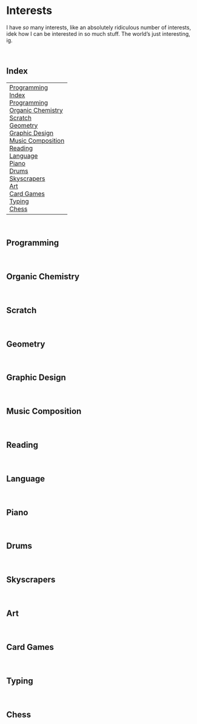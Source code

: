 # Interests

I have *so* many interests, like an absolutely ridiculous number of interests, idek how I can be interested in so much stuff. The world’s just interesting, ig.


<br>


## Index

<table>
  <td>
    <a href="#programming"> Programming </a> <br>
    <a href="#index"> Index </a> <br>
    <a href="#programming"> Programming </a> <br>
    <a href="#organic-chemistry"> Organic Chemistry </a> <br>
    <a href="#scratch"> Scratch </a> <br>
    <a href="#geometry"> Geometry </a> <br>
    <a href="#graphic-design"> Graphic Design </a> <br>
    <a href="#music-composition"> Music Composition </a> <br>
    <a href="#reading"> Reading </a> <br>
    <a href="#language"> Language </a> <br>
    <a href="#piano"> Piano </a> <br>
    <a href="#drums"> Drums </a> <br>
    <a href="#skyscrapers"> Skyscrapers </a> <br>
    <a href="#art"> Art </a> <br>
    <a href="#card-games"> Card Games </a> <br>
    <a href="#typing"> Typing </a> <br>
    <a href="#chess"> Chess </a>
  </td>
</table>


<br>


## Programming


<br>


## Organic Chemistry


<br>


## Scratch


<br>


## Geometry


<br>


## Graphic Design


<br>


## Music Composition


<br>


## Reading


<br>


## Language


<br>


## Piano


<br>


## Drums


<br>


## Skyscrapers


<br>


## Art


<br>


## Card Games


<br>


## Typing


<br>


## Chess

